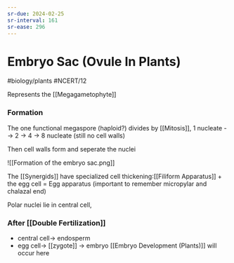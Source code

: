 ```yaml
---
sr-due: 2024-02-25
sr-interval: 161
sr-ease: 296
---
```

# Embryo Sac (Ovule In Plants)
#biology/plants #NCERT/12 

Represents the [[Megagametophyte]]

### Formation
The one functional megaspore (haploid?) divides by [[Mitosis]],
1 nucleate --> 2 -> 4 -> 8 nucleate (still no cell walls)

Then cell walls form and seperate the nuclei

![[Formation of the embryo sac.png]]

The [[Synergids]] have specialized cell thickening:[[Filiform Apparatus]]
\+ the egg cell = Egg apparatus
(important to remember micropylar and chalazal end)

Polar nuclei lie in central cell,

### After [[Double Fertilization]] 
- central cell-> endosperm
- egg cell-> [[zygote]] -> embryo
[[Embryo Development (Plants)]] will occur here